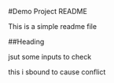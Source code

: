 #Demo Project README

This is a simple readme file

##Heading

jsut some inputs to check

this i sbound to cause conflict